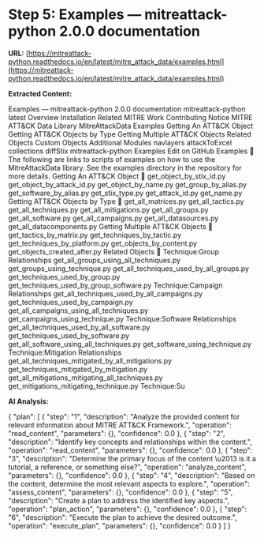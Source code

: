 # Step 5: Examples — mitreattack-python 2.0.0 documentation

**URL:** [https://mitreattack-python.readthedocs.io/en/latest/mitre_attack_data/examples.html](https://mitreattack-python.readthedocs.io/en/latest/mitre_attack_data/examples.html)

**Extracted Content:**

Examples — mitreattack-python 2.0.0 documentation
mitreattack-python
latest
Overview
Installation
Related MITRE Work
Contributing
Notice
MITRE ATT&CK Data Library
MitreAttackData
Examples
Getting An ATT&CK Object
Getting ATT&CK Objects by Type
Getting Multiple ATT&CK Objects
Related Objects
Custom Objects
Additional Modules
navlayers
attackToExcel
collections
diffStix
mitreattack-python
Examples
Edit on GitHub
Examples

The following are links to scripts of examples on how to use the
MitreAttackData
library. See the
examples
directory in the repository for more details.
Getting An ATT&CK Object

get_object_by_stix_id.py
get_object_by_attack_id.py
get_object_by_name.py
get_group_by_alias.py
get_software_by_alias.py
get_stix_type.py
get_attack_id.py
get_name.py
Getting ATT&CK Objects by Type

get_all_matrices.py
get_all_tactics.py
get_all_techniques.py
get_all_mitigations.py
get_all_groups.py
get_all_software.py
get_all_campaigns.py
get_all_datasources.py
get_all_datacomponents.py
Getting Multiple ATT&CK Objects

get_tactics_by_matrix.py
get_techniques_by_tactic.py
get_techniques_by_platform.py
get_objects_by_content.py
get_objects_created_after.py
Related Objects

Technique:Group Relationships
get_all_groups_using_all_techniques.py
get_groups_using_technique.py
get_all_techniques_used_by_all_groups.py
get_techniques_used_by_group.py
get_techniques_used_by_group_software.py
Technique:Campaign Relationships
get_all_techniques_used_by_all_campaigns.py
get_techniques_used_by_campaign.py
get_all_campaigns_using_all_techniques.py
get_campaigns_using_technique.py
Technique:Software Relationships
get_all_techniques_used_by_all_software.py
get_techniques_used_by_software.py
get_all_software_using_all_techniques.py
get_software_using_technique.py
Technique:Mitigation Relationships
get_all_techniques_mitigated_by_all_mitigations.py
get_techniques_mitigated_by_mitigation.py
get_all_mitigations_mitigating_all_techniques.py
get_mitigations_mitigating_technique.py
Technique:Su

**AI Analysis:**

{
  "plan": [
    {
      "step": "1",
      "description": "Analyze the provided content for relevant information about MITRE ATT&CK Framework.",
      "operation": "read_content",
      "parameters": {},
      "confidence": 0.0
    },
    {
      "step": "2",
      "description": "Identify key concepts and relationships within the content.",
      "operation": "read_content",
      "parameters": {},
      "confidence": 0.0
    },
    {
      "step": "3",
      "description": "Determine the primary focus of the content \u2013 is it a tutorial, a reference, or something else?",
      "operation": "analyze_content",
      "parameters": {},
      "confidence": 0.0
    },
    {
      "step": "4",
      "description": "Based on the content, determine the most relevant aspects to explore.",
      "operation": "assess_content",
      "parameters": {},
      "confidence": 0.0
    },
    {
      "step": "5",
      "description": "Create a plan to address the identified key aspects.",
      "operation": "plan_action",
      "parameters": {},
      "confidence": 0.0
    },
    {
      "step": "6",
      "description": "Execute the plan to achieve the desired outcome.",
      "operation": "execute_plan",
      "parameters": {},
      "confidence": 0.0
    }
  ]
}

